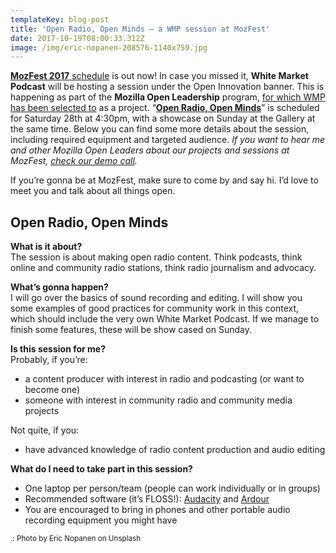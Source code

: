 ```yaml
---
templateKey: blog-post
title: 'Open Radio, Open Minds – a WMP session at MozFest'
date: 2017-10-19T08:00:33.312Z
image: /img/eric-nopanen-208576-1140x759.jpg
---
```

[**MozFest 2017** schedule](https://guidebook.com/guide/114124/) is out now! In case you missed it, **White Market Podcast** will be hosting a session under the Open Innovation banner.  This is happening as part of the **Mozilla Open Leadership** program, [for which WMP has been selected to](https://www.whitemarketpodcast.co.uk/blog/2017/10/05/making-wmp-open-a-fresh-start-with-the-help-of-mozilla/) as a project. “**[Open Radio, Open Minds](https://guidebook.com/guide/114124/event/16741474/)**” is scheduled for Saturday 28th at 4:30pm, with a showcase on Sunday at the Gallery at the same time. Below you can find some more details about the session, including required equipment and targeted audience. _If you want to hear me and other Mozilla Open Leaders about our projects and sessions at MozFest, [check our demo call](http://air.mozilla.org/mozilla-open-leaders-round-4-demos-rebel-foxes/#@40m0s)._

If you’re gonna be at MozFest, make sure to come by and say hi. I’d love to meet you and talk about all things open.

## Open Radio, Open Minds

**What is it about?**  
The session is about making open radio content. Think podcasts, think online and community radio stations, think radio journalism and advocacy.

**What’s gonna happen?**  
I will go over the basics of sound recording and editing. I will show you some examples of good practices for community work in this context, which should include the very own White Market Podcast. If we manage to finish some features, these will be show cased on Sunday.

**Is this session for me?**  
Probably, if you’re:

*   ​a content producer with interest in radio and podcasting (or want to become one)
*   ​someone with interest in community radio and community media projects

Not quite, if you:

*   ​have advanced knowledge of radio content production and audio editing

**What do I need to take part in this session?**

*   One laptop per person/team (people can work individually or in groups)
*   Recommended software (it’s FLOSS!): [Audacity](http://www.audacityteam.org/) and [Ardour](http://ardour.org/)
*   You are encouraged to bring in phones and other portable audio recording equipment you might have

<small>.: Photo by Eric Nopanen on Unsplash</small>
